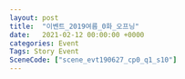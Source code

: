 ```yaml
---
layout: post
title:  "이벤트_2019여름_0화_오프닝"
date:   2021-02-12 00:00:00 +0000
categories: Event
Tags: Story Event
SceneCode: ["scene_evt190627_cp0_q1_s10"]
---
```

